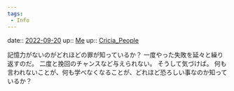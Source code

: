 ```yaml
---
tags:
 - Info
---
```


date:: [2022-09-20](Daily_Note/2022-09-20.md)
up:: [Me](Bar/Novel/Chaos/Me.md)
up:: [Cricia_People](Bar/Novel/Nacaria/Cricia_People.md)

記憶力がないのがどれほどの罪が知っているか？
一度やった失敗を延々と繰り返すのだ。
二度と挽回のチャンスなど与えられない。
そうして気づけば。
何も言われないことが、何も学べなくなることが、どれほど恐ろしい事なのか知っているか？